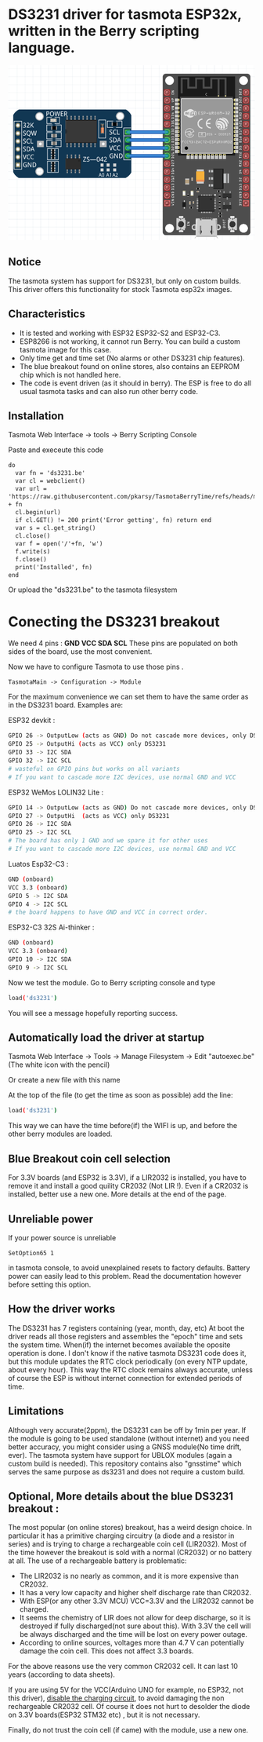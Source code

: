 # DS3231 driver for tasmota ESP32x, written in the Berry scripting language.

![DS3231 breakout](ds3231.png)

## Notice
The tasmota system has support for DS3231, but only on custom builds. This driver offers this functionality for stock Tasmota esp32x images.

## Characteristics
- It is tested and working with ESP32 ESP32-S2 and ESP32-C3.
- ESP8266 is not working, it cannot run Berry. You can build a custom tasmota image for this case.
- Only time get and time set (No alarms or other DS3231 chip features).
- The blue breakout found on online stores, also contains an EEPROM chip which is not handled here.
- The code is event driven (as it should in berry). The ESP is free to do all usual tasmota tasks and can also run other berry code.

## Installation
Tasmota Web Interface -> tools -> Berry Scripting Console

Paste and execeute this code

```berry
do
  var fn = 'ds3231.be'
  var cl = webclient()
  var url = 'https://raw.githubusercontent.com/pkarsy/TasmotaBerryTime/refs/heads/main/ds3231/' + fn
  cl.begin(url)
  if cl.GET() != 200 print('Error getting', fn) return end
  var s = cl.get_string()
  cl.close()
  var f = open('/'+fn, 'w')
  f.write(s)
  f.close()
  print('Installed', fn)
end
```
Or upload the "ds3231.be" to the tasmota filesystem

# Conecting the DS3231 breakout

We need 4 pins : **GND VCC SDA SCL** These pins are populated on both sides of the board, use the most convenient.

Now we have to configure Tasmota to use those pins .
```
TasmotaMain -> Configuration -> Module
```
For the maximum convenience we can set them to have the same order as in the DS3231 board. Examples are:

ESP32 devkit :
```sh
GPIO 26 -> OutputLow (acts as GND) Do not cascade more devices, only DS3231
GPIO 25 -> OutputHi (acts as VCC) only DS3231
GPIO 33 -> I2C SDA
GPIO 32 -> I2C SCL
# wasteful on GPIO pins but works on all variants
# If you want to cascade more I2C devices, use normal GND and VCC
```

ESP32 WeMos LOLIN32 Lite :
```sh
GPIO 14 -> OutputLow (acts as GND) Do not cascade more devices, only DS3231
GPIO 27 -> OutputHi  (acts as VCC) only DS3231
GPIO 26 -> I2C SDA
GPIO 25 -> I2C SCL
# The board has only 1 GND and we spare it for other uses
# If you want to cascade more I2C devices, use normal GND and VCC
```

Luatos Esp32-C3 :
```sh
GND (onboard)
VCC 3.3 (onboard)
GPIO 5 -> I2C SDA
GPIO 4 -> I2C SCL
# the board happens to have GND and VCC in correct order.
```

ESP32-C3 32S Ai-thinker :
```sh
GND (onboard)
VCC 3.3 (onboard)
GPIO 10 -> I2C SDA
GPIO 9 -> I2C SCL
```

Now we test the module. Go to Berry scripting console and type
```sh
load('ds3231')
```
You will see a message hopefully reporting success.

## Automatically load the driver at startup

Tasmota Web Interface -> Tools -> Manage Filesystem -> Edit "autoexec.be" (The white icon with the pencil)

Or create a new file with this name

At the top of the file (to get the time as soon as possible) add the line:
```sh
load('ds3231')
```
This way we can have the time before(if) the WIFI is up, and before the other berry modules are loaded.

## Blue Breakout coin cell selection

For 3.3V boards (and ESP32 is 3.3V), if a LIR2032 is installed, you have to remove it and install a good quility CR2032 (Not LIR !). Even if a CR2032 is installed, better use a new one.  More details at the end of the page.

## Unreliable power
If your power source is unreliable
```
SetOption65 1
```
in tasmota console, to avoid unexplained resets to factory defaults. Battery power can easily lead to this problem. Read the documentation however before setting this option.

## How the driver works
The DS3231 has 7 registers containing (year, month, day, etc) At boot the driver reads all those registers and assembles the "epoch" time and sets the system time. When(if) the internet becomes available the oposite operation is done.
I don't know if the native tasmota DS3231 code does it, but this module updates the RTC clock periodically (on every NTP update, about every hour). This way the RTC clock remains always accurate, unless of course the ESP is without internet connection for extended periods of time.

## Limitations
Although very accurate(2ppm), the DS3231 can be off by 1min per year. If the module is going to be used standalone (without internet) and you need better accuracy, you might consider using a GNSS module(No time drift, ever). The tasmota system have support for UBLOX modules (again a custom build is needed). This repository contains also "gnsstime" which serves the same purpose as ds3231 and does not require a custom build.

## Optional, More details about the blue DS3231 breakout :
The most popular (on online stores) breakout, has a weird design choice. In particular it has a primitive charging circuitry (a diode and a resistor in series) and is trying to charge a rechargeable coin cell (LIR2032). Most of the time however the breakout is sold with a normal (CR2032) or no battery at all. The use of a rechargeable battery is problematic:

- The LIR2032 is no nearly as common, and it is more expensive than CR2032.
- It has a very low capacity and higher shelf discharge rate than CR2032.
- With ESP(or any other 3.3V MCU) VCC=3.3V and the LIR2032 cannot be charged.
- It seems the chemistry of LIR does not allow for deep discharge, so it is destroyed if fully discharged(not sure about this). With 3.3V the cell will be always discharged and the time will be lost on every power outage.
- According to online sources, voltages more than 4.7 V can potentially damage the coin cell. This does not affect 3.3 boards.

For the above reasons use the very common CR2032 cell. It can last 10 years (according to data sheets).

If you are using 5V for the VCC(Arduino UNO for example, no ESP32, not this driver), [disable the charging circuit](https://duckduckgo.com/?q=ds3231+disable+charging&t=lm&iar=images&iax=images&ia=images), to avoid damaging the non rechargeable CR2032 cell. Of course it does not hurt to desolder the diode on 3.3V boards(ESP32 STM32 etc) , but it is not necessary.

Finally, do not trust the coin cell (if came) with the module, use a new one.